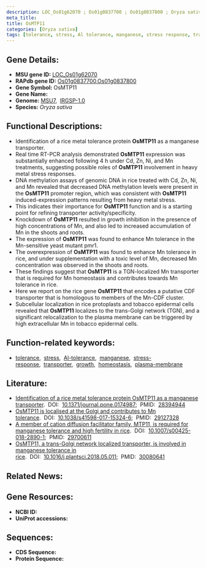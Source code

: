 ```yaml
---
description: LOC_Os01g62070 ; Os01g0837700 ; Os01g0837800 ; Oryza sativa
meta_title:
title: OsMTP11
categories: [Oryza sativa]
tags: [tolerance, stress, Al tolerance, manganese, stress response, transporter, growth, homeostasis, plasma membrane]
---
```


## Gene Details:
- **MSU gene ID:** [LOC_Os01g62070](http://rice.uga.edu/cgi-bin/ORF_infopage.cgi?orf=LOC_Os01g62070)  
- **RAPdb gene ID:** [Os01g0837700](https://rapdb.dna.affrc.go.jp/locus/?name=Os01g0837700),[Os01g0837800](https://rapdb.dna.affrc.go.jp/locus/?name=Os01g0837800)  
- **Gene Symbol:** OsMTP11
- **Gene Name:**
- **Genome:**  [MSU7](http://rice.uga.edu/),&nbsp;&nbsp;[IRGSP-1.0](https://rapdb.dna.affrc.go.jp/download/irgsp1.html)
- **Species:** *Oryza sativa*

## Functional Descriptions:
   - Identification of a rice metal tolerance protein **OsMTP11** as a manganese transporter.
   - Real time RT-PCR analysis demonstrated **OsMTP11** expression was substantially enhanced following 4 h under Cd, Zn, Ni, and Mn treatments, suggesting possible roles of **OsMTP11** involvement in heavy metal stress responses.
   - DNA methylation assays of genomic DNA in rice treated with Cd, Zn, Ni, and Mn revealed that decreased DNA methylation levels were present in the **OsMTP11** promoter region, which was consistent with **OsMTP11** induced-expression patterns resulting from heavy metal stress.
   - This indicates their importance for **OsMTP11** function and is a starting point for refining transporter activity/specificity.
   - Knockdown of **OsMTP11** resulted in growth inhibition in the presence of high concentrations of Mn, and also led to increased accumulation of Mn in the shoots and roots.
   - The expression of **OsMTP11** was found to enhance Mn tolerance in the Mn-sensitive yeast mutant pmr1.
   - The overexpression of **OsMTP11** was found to enhance Mn tolerance in rice, and under supplementation with a toxic level of Mn, decreased Mn concentration was observed in the shoots and roots.
   - These findings suggest that **OsMTP11** is a TGN-localized Mn transporter that is required for Mn homeostasis and contributes towards Mn tolerance in rice.
   - Here we report on the rice gene **OsMTP11** that encodes a putative CDF transporter that is homologous to members of the Mn-CDF cluster.
   - Subcellular localization in rice protoplasts and tobacco epidermal cells revealed that **OsMTP11** localizes to the trans-Golgi network (TGN), and a significant relocalization to the plasma membrane can be triggered by high extracellular Mn in tobacco epidermal cells.

## Function-related keywords:
   - [tolerance](/tags/tolerance/),&nbsp;&nbsp;[stress](/tags/stress/),&nbsp;&nbsp;[Al-tolerance](/tags/Al-tolerance/),&nbsp;&nbsp;[manganese](/tags/manganese/),&nbsp;&nbsp;[stress-response](/tags/stress-response/),&nbsp;&nbsp;[transporter](/tags/transporter/),&nbsp;&nbsp;[growth](/tags/growth/),&nbsp;&nbsp;[homeostasis](/tags/homeostasis/),&nbsp;&nbsp;[plasma-membrane](/tags/plasma-membrane/)

## Literature:
   - [Identification of a rice metal tolerance protein OsMTP11 as a manganese transporter](https://www.doi.org/10.1371/journal.pone.0174987).&nbsp;&nbsp;DOI:&nbsp;&nbsp;[10.1371/journal.pone.0174987](https://www.doi.org/10.1371/journal.pone.0174987);&nbsp;&nbsp;PMID:&nbsp;&nbsp;[28394944](https://pubmed.ncbi.nlm.nih.gov/28394944/)
   - [OsMTP11 is localised at the Golgi and contributes to Mn tolerance](https://www.doi.org/10.1038/s41598-017-15324-6).&nbsp;&nbsp;DOI:&nbsp;&nbsp;[10.1038/s41598-017-15324-6](https://www.doi.org/10.1038/s41598-017-15324-6);&nbsp;&nbsp;PMID:&nbsp;&nbsp;[29127328](https://pubmed.ncbi.nlm.nih.gov/29127328/)
   - [A member of cation diffusion facilitator family, MTP11, is required for manganese tolerance and high fertility in rice](https://www.doi.org/10.1007/s00425-018-2890-1).&nbsp;&nbsp;DOI:&nbsp;&nbsp;[10.1007/s00425-018-2890-1](https://www.doi.org/10.1007/s00425-018-2890-1);&nbsp;&nbsp;PMID:&nbsp;&nbsp;[29700611](https://pubmed.ncbi.nlm.nih.gov/29700611/)
   - [OsMTP11, a trans-Golgi network localized transporter, is involved in manganese tolerance in rice](https://www.doi.org/10.1016/j.plantsci.2018.05.011).&nbsp;&nbsp;DOI:&nbsp;&nbsp;[10.1016/j.plantsci.2018.05.011](https://www.doi.org/10.1016/j.plantsci.2018.05.011);&nbsp;&nbsp;PMID:&nbsp;&nbsp;[30080641](https://pubmed.ncbi.nlm.nih.gov/30080641/)

## Related News:

## Gene Resources:
- **NCBI ID:**  []()
- **UniProt accessions:** [](https://www.uniprot.org/uniprotkb//entry)

## Sequences:
- **CDS Sequence:**
- **Protein Sequence:**
